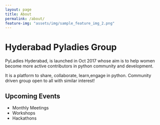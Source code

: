 ```yaml
---
layout: page
title: About
permalink: /about/
feature-img: "assets/img/sample_feature_img_2.png"
---
```


<h1> Hyderabad Pyladies Group </h1>
<p>PyLadies Hyderabad, is launched in Oct 2017 whose aim is to help women become more active contributors in python community and development.
<p>It is a platform to share, collaborate, learn,engage in python. Community driven group open to all with similar interest!</p>

<h2>Upcoming Events</h2>
<div class="">
	<ul>
		<li>Monthly Meetings</li>
		<li>Workshops</li>
		<li>Hackathons</li>
	</ul>
</div>